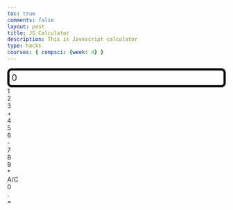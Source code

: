 ```yaml
---
toc: true
comments: false
layout: post
title: JS Calculator
description: This is Javascript calculator
type: hacks
courses: { compsci: {week: 4} }
---
```


<style>
.calculator-output {
  /* Calculator output 
    Top bar shows the results of the calculator;
    Result to take up the entirety of the first row;
    Span defines 4 columns and 1 row
  */
  grid-column: span 4;
  grid-row: span 1;

  border-radius: 10px;
  padding: 0.25em;
  font-size: 20px;
  border: 5px solid black;

  display: flex;
  align-items: center;
}
</style>

<!-- Add a container for the animation -->
<div id="animation">
  <div class="calculator-container">
    <!-- Result -->
    <div class="calculator-output" id="output">0</div>
    <!-- Row 1 -->
    <div class="calculator-number">1</div>
    <div class="calculator-number">2</div>
    <div class="calculator-number">3</div>
    <div class="calculator-operation">+</div>
    <!-- Row 2 -->
    <div class="calculator-number">4</div>
    <div class="calculator-number">5</div>
    <div class="calculator-number">6</div>
    <div class="calculator-operation">-</div>
    <!-- Row 3 -->
    <div class="calculator-number">7</div>
    <div class="calculator-number">8</div>
    <div class="calculator-number">9</div>
    <div class="calculator-operation">*</div>
    <!-- Row 4 -->
    <div class="calculator-clear">A/C</div>
    <div class="calculator-number">0</div>
    <div class="calculator-number">.</div>
    <div class="calculator-equals">=</div>
  </div>
</div>

<!-- JavaScript (JS) implementation of the calculator. -->
<script>
// Initialize important variables to manage calculations
var firstNumber = null;
var operator = null;
var nextReady = true;
// Build objects containing key elements
const output = document.getElementById("output");
const numbers = document.querySelectorAll(".calculator-number");
const operations = document.querySelectorAll(".calculator-operation");
const clear = document.querySelectorAll(".calculator-clear");
const equals = document.querySelectorAll(".calculator-equals");

// Number buttons listener
numbers.forEach(button => {
  button.addEventListener("click", function() {
    number(button.textContent);
  });
});

// Number action
function number(value) {
  // Function to input numbers into the calculator
  if (value != ".") {
    if (nextReady == true) {
      output.innerHTML = value;
      if (value != "0") {
        nextReady = false;
      }
    } else {
      output.innerHTML = output.innerHTML + value;
    }
  } else {
    if (output.innerHTML.indexOf(".") == -1) {
      output.innerHTML = output.innerHTML + value;
      nextReady = false;
    }
  }
}

// Operation buttons listener
operations.forEach(button => {
  button.addEventListener("click", function() {
    operation(button.textContent);
  });
});

// Operator action
function operation(choice) {
  // Function to input operations into the calculator
  if (firstNumber == null) {
    firstNumber = parseInt(output.innerHTML);
    nextReady = true;
    operator = choice;
    return;
  }
  firstNumber = calculate(firstNumber, parseFloat(output.innerHTML));
  operator = choice;
  output.innerHTML = firstNumber.toString();
  nextReady = true;
}

// Calculator
function calculate(first, second) {
  // Function to calculate the result of the equation
  let result = 0;
  switch (operator) {
    case "+":
      result = first + second;
      break;
    case "-":
      result = first - second;
      break;
    case "*":
      result = first * second;
      break;
    case "/":
      result = first / second;
      break;
    default:
      break;
  }
  return result;
}

// Equals button listener
equals.forEach(button => {
  button.addEventListener("click", function() {
    equal();
  });
});

// Equal action
function equal() {
  // Function used when the equals button is clicked; calculates equation and displays it
  firstNumber = calculate(firstNumber, parseFloat(output.innerHTML));
  output.innerHTML = firstNumber.toString();
  nextReady = true;
}

// Clear button listener
clear.forEach(button => {
  button.addEventListener("click", function() {
    clearCalc();
  });
});

// A/C action
function clearCalc() {
  // Clears calculator
  firstNumber = null;
  output.innerHTML = "0";
  nextReady = true;
}
</script>

<!-- Vanta animations just for fun, load JS onto the page -->
<script src="/teacher/assets/js/three.r119.min.js"></script>
<script src="/teacher/assets/js/vanta.halo.min.js"></script>
<script src="/teacher/assets/js/vanta.birds.min.js"></script>
<script src="/teacher/assets/js/vanta.net.min.js"></script>
<script src="/teacher/assets/js/vanta.rings.min.js"></script>

<script>
// Setup Vanta scripts as functions
var vantaInstances = {
  halo: VANTA.HALO,
  birds: VANTA.BIRDS,
  net: VANTA.NET,
  rings: VANTA.RINGS
};

// Obtain a random Vanta function
var vantaInstance = vantaInstances[Object.keys(vantaInstances)[Math.floor(Math.random() * Object.keys(vantaInstances).length)]];

// Run the animation
vantaInstance({
  el: "#animation",
  mouseControls: true,
  touchControls: true,
  gyroControls: false
});
</script>